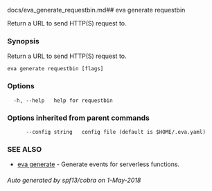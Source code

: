 docs/eva_generate_requestbin.md## eva generate requestbin

Return a URL to send HTTP(S) request to.

### Synopsis

Return a URL to send HTTP(S) request to.

```
eva generate requestbin [flags]
```

### Options

```
  -h, --help   help for requestbin
```

### Options inherited from parent commands

```
      --config string   config file (default is $HOME/.eva.yaml)
```

### SEE ALSO

* [eva generate](eva_generate.md)	 - Generate events for serverless functions.

###### Auto generated by spf13/cobra on 1-May-2018
